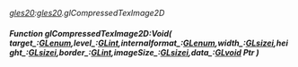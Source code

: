 _[gles20](../../modules/gles20/gles20-module.md):[gles20](../../modules/gles20/gles20-module.md).glCompressedTexImage2D_
##### Function glCompressedTexImage2D:Void( target_:[GLenum](../../modules/gles20/gles20-glenum.md),level_:[GLint](../../modules/gles20/gles20-glint.md),internalformat_:[GLenum](../../modules/gles20/gles20-glenum.md),width_:[GLsizei](../../modules/gles20/gles20-glsizei.md),height_:[GLsizei](../../modules/gles20/gles20-glsizei.md),border_:[GLint](../../modules/gles20/gles20-glint.md),imageSize_:[GLsizei](../../modules/gles20/gles20-glsizei.md),data_:[GLvoid](../../modules/gles20/gles20-glvoid.md) Ptr )
